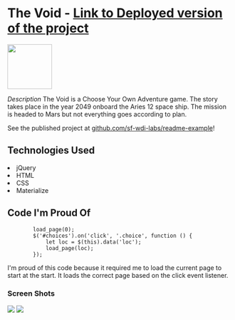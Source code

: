 # The Void - [Link to Deployed version of the project](https://github.com/promethwill88/project-0.git)

<img src="https://cloud.githubusercontent.com/assets/7833470/10423298/ea833a68-7079-11e5-84f8-0a925ab96893.png" width="100">


*Description*
The Void is a Choose Your Own Adventure game. The story takes place in the year 2049 onboard the Aries 12 space ship. The mission is headed to Mars but not everything goes according to plan.


See the published project at [github.com/sf-wdi-labs/readme-example](https://github.com/promethwill88/project-0.git)!

## Technologies Used

<li> jQuery </li>
<li> HTML </li>
<li> CSS </li>
<li> Materialize </li>

## Code I'm Proud Of

```let current_page = 0;
        load_page(0);
        $('#choices').on('click', '.choice', function () {
            let loc = $(this).data('loc');
            load_page(loc);
        });
```

I'm proud of this code because it required me to load the current page to start at the start. It loads the correct page based on the click event listener.

### Screen Shots

<img src="screenshot1">
<img src="screenshot2">
